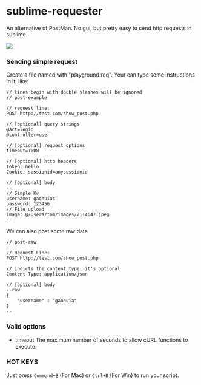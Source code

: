 # sublime-requester
An alternative of PostMan. No gui, but pretty easy to send http requests in sublime.

<img src="https://raw.githubusercontent.com/gaohuia/sublime-requester/master/gifs/post.gif" />

### Sending simple request

Create a file named with "playground.req". Your can type some instructions in it, like:

```
// lines begin with double slashes will be ignored
// post-example

// request line:
POST http://test.com/show_post.php

// [optional] query strings
@act=login
@controller=user

// [optional] request options
timeout=1000

// [optional] http headers
Token: hello
Cookie: sessionid=anysessionid

// [optional] body
--
// Simple Kv
username: gaohuias
password: 123456
// File upload
image: @/Users/tom/images/2114647.jpeg
--
```

We can also post some raw data

```
// post-raw

// Request Line:
POST http://test.com/show_post.php

// indicts the content type, it's optional
Content-Type: application/json

// [optional] body
--raw
{
	"username" : "gaohuia"
}
--
```


### Valid options

* timeout The maximum number of seconds to allow cURL functions to execute.


### HOT KEYS

Just press `Command+B` (For Mac) or `Ctrl+B` (For Win) to run your script.
